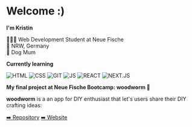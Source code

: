 # Welcome :)

**I'm Kristin**  
  
👩🏼‍💻 Web Development Student at Neue Fische  
📍 NRW, Germany  
🐩 Dog Mum  

**Currently learning**  

![HTML](https://img.shields.io/badge/HTML5-E34F26?style=for-the-badge&logo=html5&logoColor=white)
![CSS](https://img.shields.io/badge/CSS3-1572B6?style=for-the-badge&logo=css3&logoColor=white
)
![GIT](https://img.shields.io/badge/GIT-E44C30?style=for-the-badge&logo=git&logoColor=white
)
![JS](https://img.shields.io/badge/JavaScript-323330?style=for-the-badge&logo=javascript&logoColor=F7DF1
)
![REACT](https://img.shields.io/badge/React-20232A?style=for-the-badge&logo=react&logoColor=61DAFB   
)
![NEXT.JS](https://img.shields.io/badge/next%20js-000000?style=for-the-badge&logo=nextdotjs&logoColor=white
)

**My final project at Neue Fische Bootcamp: woodworm 🐛**

**woodworm** is a an app for DIY enthusiast that let's users share their DIY crafting ideas:

[➡️ Repository](https://github.com/On-Fi/D.I.Y-App)
[➡️ Website](https://diy-app-flame.vercel.app/)
